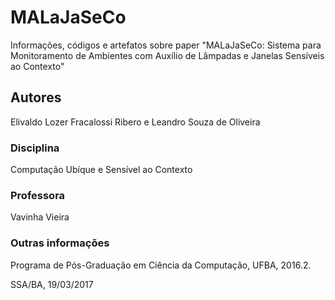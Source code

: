 # MALaJaSeCo
Informações, códigos e artefatos sobre paper "MALaJaSeCo: Sistema para Monitoramento de Ambientes com Auxílio de Lâmpadas e Janelas Sensíveis ao Contexto"

## Autores
Elivaldo Lozer Fracalossi Ribero e Leandro Souza de Oliveira

### Disciplina 
Computação Ubíque e Sensível ao Contexto

### Professora
Vavinha Vieira

### Outras informações
Programa de Pós-Graduação em Ciência da Computação, UFBA, 2016.2.

SSA/BA, 19/03/2017
